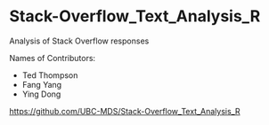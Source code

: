 # Stack-Overflow_Text_Analysis_R
Analysis of Stack Overflow responses


Names of Contributors:

* Ted Thompson
* Fang Yang
* Ying Dong

https://github.com/UBC-MDS/Stack-Overflow_Text_Analysis_R